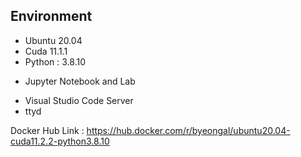 ## Environment
- Ubuntu 20.04
- Cuda 11.1.1
- Python : 3.8.10
* Jupyter Notebook and Lab
- Visual Studio Code Server
- ttyd

Docker Hub Link : https://hub.docker.com/r/byeongal/ubuntu20.04-cuda11.2.2-python3.8.10
